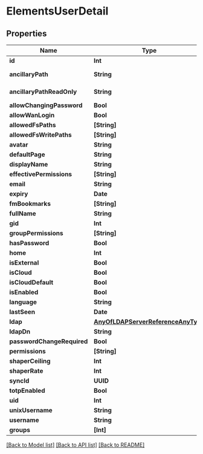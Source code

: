 # ElementsUserDetail

## Properties

Name | Type | Description | Notes
------------ | ------------- | ------------- | -------------
**id** | **Int** |  | 
**ancillaryPath** | **String** |  | [optional] [readonly] 
**ancillaryPathReadOnly** | **String** |  | [optional] [readonly] 
**allowChangingPassword** | **Bool** |  | [optional] 
**allowWanLogin** | **Bool** |  | [optional] 
**allowedFsPaths** | **[String]** |  | [readonly] 
**allowedFsWritePaths** | **[String]** |  | [readonly] 
**avatar** | **String** |  | [optional] 
**defaultPage** | **String** |  | [optional] 
**displayName** | **String** |  | [readonly] 
**effectivePermissions** | **[String]** |  | [readonly] 
**email** | **String** |  | [optional] 
**expiry** | **Date** |  | [optional] 
**fmBookmarks** | **[String]** |  | [optional] 
**fullName** | **String** |  | [optional] 
**gid** | **Int** |  | [optional] 
**groupPermissions** | **[String]** |  | [readonly] 
**hasPassword** | **Bool** |  | [readonly] 
**home** | **Int** |  | [optional] 
**isExternal** | **Bool** |  | [optional] 
**isCloud** | **Bool** |  | [optional] 
**isCloudDefault** | **Bool** |  | [optional] 
**isEnabled** | **Bool** |  | [optional] 
**language** | **String** |  | [optional] 
**lastSeen** | **Date** |  | [optional] 
**ldap** | [**AnyOfLDAPServerReferenceAnyType**](AnyOfLDAPServerReferenceAnyType.md) |  | [optional] 
**ldapDn** | **String** |  | [optional] 
**passwordChangeRequired** | **Bool** |  | [optional] 
**permissions** | **[String]** |  | 
**shaperCeiling** | **Int** |  | 
**shaperRate** | **Int** |  | 
**syncId** | **UUID** |  | [readonly] 
**totpEnabled** | **Bool** |  | [optional] 
**uid** | **Int** |  | [optional] 
**unixUsername** | **String** |  | [optional] 
**username** | **String** |  | 
**groups** | **[Int]** |  | 

[[Back to Model list]](../README.md#documentation-for-models) [[Back to API list]](../README.md#documentation-for-api-endpoints) [[Back to README]](../README.md)


